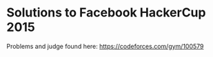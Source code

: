 # Solutions to Facebook HackerCup 2015

Problems and judge found here: <https://codeforces.com/gym/100579>
